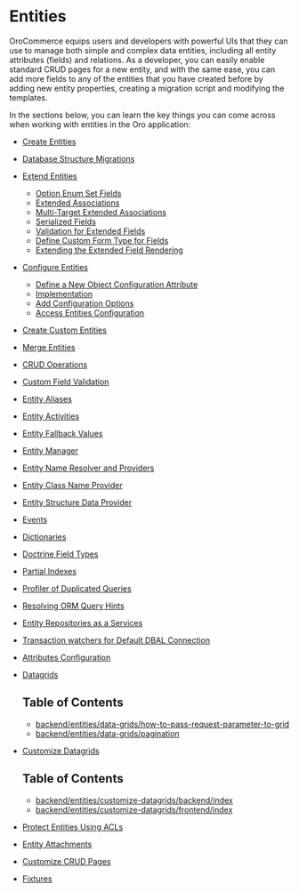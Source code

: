 <!-- meta: description = A step by step tutorial for entities management in the Oro applications for the backend developers -->

<a id="dev-entities"></a>

# Entities

OroCommerce equips users and developers with powerful UIs that they can use to manage both simple and complex data entities, including all entity attributes (fields) and relations. As a developer, you can easily enable standard CRUD pages for a new entity, and with the same ease, you can add more fields to any of the entities that you have created before by adding new entity properties, creating a migration script and modifying the templates.

In the sections below, you can learn the key things you can come across when working with entities in the Oro application:

* [Create Entities](create-entities.md)
* [Database Structure Migrations](migration.md)
* [Extend Entities](extend-entities/index.md)
  * [Option Enum Set Fields](extend-entities/enums.md)
  * [Extended Associations](extend-entities/associations.md)
  * [Multi-Target Extended Associations](extend-entities/multi-target-associations.md)
  * [Serialized Fields](extend-entities/serialized-fields.md)
  * [Validation for Extended Fields](extend-entities/validation.md)
  * [Define Custom Form Type for Fields](extend-entities/define-custom-form-type.md)
  * [Extending the Extended Field Rendering](extend-entities/extending-rendering.md)
* [Configure Entities](config-entities/index.md)
  * [Define a New Object Configuration Attribute](config-entities/configure-entity-config-attribute.md)
  * [Implementation](config-entities/implementation.md)
  * [Add Configuration Options](config-entities/add-configuration-options.md)
  * [Access Entities Configuration](config-entities/access-entities-configuration.md)
* [Create Custom Entities](create-custom-entities.md)
* [Merge Entities](entity-merge.md)
* [CRUD Operations](crud.md)
* [Custom Field Validation](custom-field-validation.md)
* [Entity Aliases](entity-aliases.md)
* [Entity Activities](entity-activities.md)
* [Entity Fallback Values](entity-fallback.md)
* [Entity Manager](entity-manager.md)
* [Entity Name Resolver and Providers](entity-names.md)
* [Entity Class Name Provider](entity-class-names.md)
* [Entity Structure Data Provider](entity-structure-data-provider.md)
* [Events](events.md)
* [Dictionaries](dictionaries.md)
* [Doctrine Field Types](doctrine-field-types.md)
* [Partial Indexes](partial-indexes.md)
* [Profiler of Duplicated Queries](profiler-duplicated-queries.md)
* [Resolving ORM Query Hints](query-hint-resolver.md)
* [Entity Repositories as a Services](repositories-as-a-service.md)
* [Transaction watchers for Default DBAL Connection](transaction-watchers.md)
* [Attributes Configuration](attributes.md)
* [Datagrids](data-grids/index.md)

  ## Table of Contents

  - [backend/entities/data-grids/how-to-pass-request-parameter-to-grid](backend/entities/data-grids/how-to-pass-request-parameter-to-grid)
  - [backend/entities/data-grids/pagination](backend/entities/data-grids/pagination)
* [Customize Datagrids](customize-datagrids/index.md)

  ## Table of Contents

  - [backend/entities/customize-datagrids/backend/index](backend/entities/customize-datagrids/backend/index)
  - [backend/entities/customize-datagrids/frontend/index](backend/entities/customize-datagrids/frontend/index)
* [Protect Entities Using ACLs](acls.md)
* [Entity Attachments](attachments.md)
* [Customize CRUD Pages](customize-crud.md)
* [Fixtures](fixtures.md)

<!-- Frontend -->
